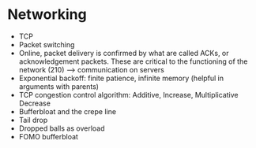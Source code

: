# Networking 

- TCP 
- Packet switching 
- Online, packet delivery is confirmed by what are called ACKs, or acknowledgement packets. These are critical to the functioning of the network (210) --> communication on servers 
- Exponential backoff: finite patience, infinite memory (helpful in arguments with parents)
- TCP congestion control algorithm: Additive, Increase, Multiplicative Decrease 
- Bufferbloat and the crepe line 
- Tail drop 
- Dropped balls as overload 
- FOMO bufferbloat 